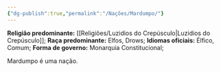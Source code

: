 ```yaml
---
{"dg-publish":true,"permalink":"/Nações/Mardumpo/"}
---
```


 __Religião predominante:__ [[Religiões/Luzidios do Crepúsculo\|Luzidios do Crepúsculo]];
 __Raça predominante:__ Elfos, Drows;
 __Idiomas oficiais:__ Élfico, Comum; 
 __Forma de governo:__ Monarquia Constitucional;

Mardumpo é uma nação.